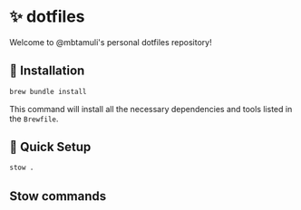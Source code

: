 # ✨ dotfiles

Welcome to @mbtamuli's personal dotfiles repository!

## 🔧 Installation

```sh
brew bundle install
```
This command will install all the necessary dependencies and tools listed in the `Brewfile`.

## 🚀 Quick Setup

```sh
stow .
```

## Stow commands
